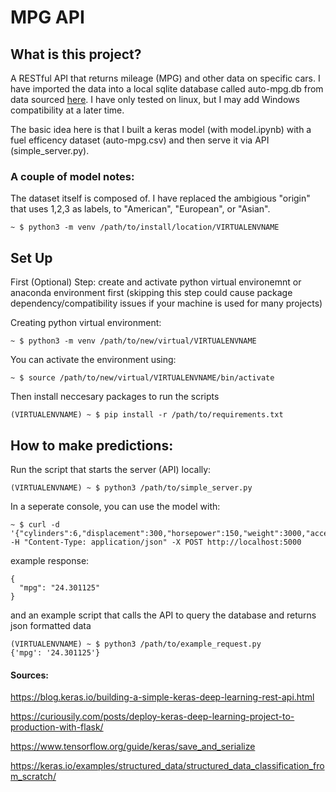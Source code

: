 # MPG API
## What is this project?
A RESTful API that returns mileage (MPG) and other data on specific cars. I have imported the data into a local sqlite database called auto-mpg.db from data sourced [here](https://www.kaggle.com/uciml/autompg-dataset). I have only tested on linux, but I may add Windows compatibility at a later time.

The basic idea here is that I built a keras model (with model.ipynb) with a fuel efficency dataset (auto-mpg.csv) and then serve it via API (simple_server.py).

### A couple of model notes:
The dataset itself is composed of. I have replaced the ambigious "origin" that uses 1,2,3 as labels, to "American", "European", or "Asian".

```
~ $ python3 -m venv /path/to/install/location/VIRTUALENVNAME 
```

## Set Up
First (Optional) Step: create and activate python virtual environemnt or anaconda environment first (skipping this step could cause package dependency/compatibility issues if your machine is used for many projects)

Creating python virtual environment:
```
~ $ python3 -m venv /path/to/new/virtual/VIRTUALENVNAME 
```
You can activate the environment using:
```
~ $ source /path/to/new/virtual/VIRTUALENVNAME/bin/activate
```

Then install neccesary packages to run the scripts
```
(VIRTUALENVNAME) ~ $ pip install -r /path/to/requirements.txt 
```

## How to make predictions:
Run the script that starts the server (API) locally:
```
(VIRTUALENVNAME) ~ $ python3 /path/to/simple_server.py
```

In a seperate console, you can use the model with:
```
~ $ curl -d '{"cylinders":6,"displacement":300,"horsepower":150,"weight":3000,"acceleration":10,"modelyear":85,"origin":"American"}' -H "Content-Type: application/json" -X POST http://localhost:5000
```
example response:
```
{
  "mpg": "24.301125"
}
```

and an example script that calls the API to query the database and returns json formatted data

```
(VIRTUALENVNAME) ~ $ python3 /path/to/example_request.py
{'mpg': '24.301125'}
```

#### Sources:

https://blog.keras.io/building-a-simple-keras-deep-learning-rest-api.html

https://curiousily.com/posts/deploy-keras-deep-learning-project-to-production-with-flask/

https://www.tensorflow.org/guide/keras/save_and_serialize

https://keras.io/examples/structured_data/structured_data_classification_from_scratch/
